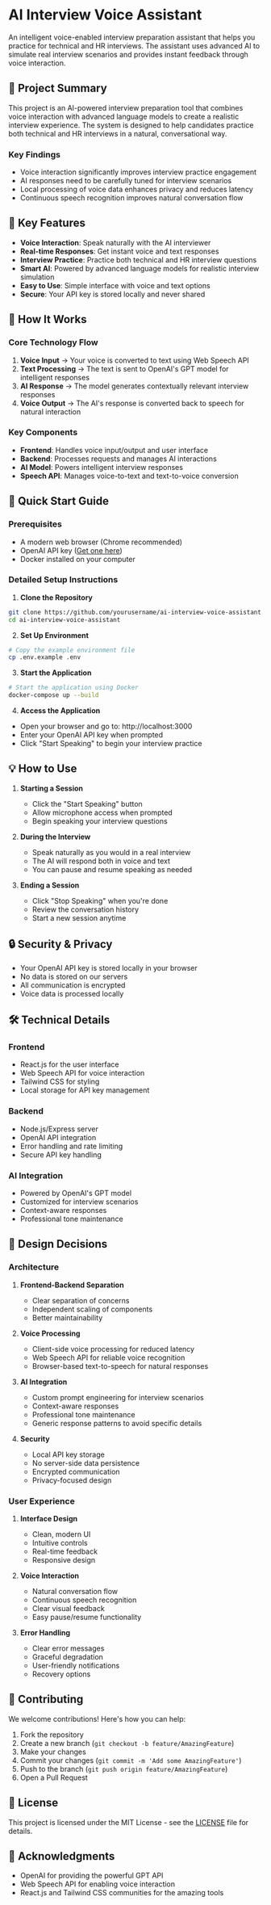# AI Interview Voice Assistant

An intelligent voice-enabled interview preparation assistant that helps you practice for technical and HR interviews. The assistant uses advanced AI to simulate real interview scenarios and provides instant feedback through voice interaction.

## 📝 Project Summary

This project is an AI-powered interview preparation tool that combines voice interaction with advanced language models to create a realistic interview experience. The system is designed to help candidates practice both technical and HR interviews in a natural, conversational way.

### Key Findings
- Voice interaction significantly improves interview practice engagement
- AI responses need to be carefully tuned for interview scenarios
- Local processing of voice data enhances privacy and reduces latency
- Continuous speech recognition improves natural conversation flow

## 🌟 Key Features

- **Voice Interaction**: Speak naturally with the AI interviewer
- **Real-time Responses**: Get instant voice and text responses
- **Interview Practice**: Practice both technical and HR interview questions
- **Smart AI**: Powered by advanced language models for realistic interview simulation
- **Easy to Use**: Simple interface with voice and text options
- **Secure**: Your API key is stored locally and never shared

## 🎯 How It Works

### Core Technology Flow
1. **Voice Input** → Your voice is converted to text using Web Speech API
2. **Text Processing** → The text is sent to OpenAI's GPT model for intelligent responses
3. **AI Response** → The model generates contextually relevant interview responses
4. **Voice Output** → The AI's response is converted back to speech for natural interaction

### Key Components
- **Frontend**: Handles voice input/output and user interface
- **Backend**: Processes requests and manages AI interactions
- **AI Model**: Powers intelligent interview responses
- **Speech API**: Manages voice-to-text and text-to-voice conversion

## 🚀 Quick Start Guide

### Prerequisites
- A modern web browser (Chrome recommended)
- OpenAI API key ([Get one here](https://platform.openai.com/account/api-keys))
- Docker installed on your computer

### Detailed Setup Instructions

1. **Clone the Repository**
```bash
git clone https://github.com/yourusername/ai-interview-voice-assistant.git
cd ai-interview-voice-assistant
```

2. **Set Up Environment**
```bash
# Copy the example environment file
cp .env.example .env
```

3. **Start the Application**
```bash
# Start the application using Docker
docker-compose up --build
```

4. **Access the Application**
- Open your browser and go to: http://localhost:3000
- Enter your OpenAI API key when prompted
- Click "Start Speaking" to begin your interview practice

## 💡 How to Use

1. **Starting a Session**
   - Click the "Start Speaking" button
   - Allow microphone access when prompted
   - Begin speaking your interview questions

2. **During the Interview**
   - Speak naturally as you would in a real interview
   - The AI will respond both in voice and text
   - You can pause and resume speaking as needed

3. **Ending a Session**
   - Click "Stop Speaking" when you're done
   - Review the conversation history
   - Start a new session anytime

## 🔒 Security & Privacy

- Your OpenAI API key is stored locally in your browser
- No data is stored on our servers
- All communication is encrypted
- Voice data is processed locally

## 🛠️ Technical Details

### Frontend
- React.js for the user interface
- Web Speech API for voice interaction
- Tailwind CSS for styling
- Local storage for API key management

### Backend
- Node.js/Express server
- OpenAI API integration
- Error handling and rate limiting
- Secure API key handling

### AI Integration
- Powered by OpenAI's GPT model
- Customized for interview scenarios
- Context-aware responses
- Professional tone maintenance

## 🎨 Design Decisions

### Architecture
1. **Frontend-Backend Separation**
   - Clear separation of concerns
   - Independent scaling of components
   - Better maintainability

2. **Voice Processing**
   - Client-side voice processing for reduced latency
   - Web Speech API for reliable voice recognition
   - Browser-based text-to-speech for natural responses

3. **AI Integration**
   - Custom prompt engineering for interview scenarios
   - Context-aware responses
   - Professional tone maintenance
   - Generic response patterns to avoid specific details

4. **Security**
   - Local API key storage
   - No server-side data persistence
   - Encrypted communication
   - Privacy-focused design

### User Experience
1. **Interface Design**
   - Clean, modern UI
   - Intuitive controls
   - Real-time feedback
   - Responsive design

2. **Voice Interaction**
   - Natural conversation flow
   - Continuous speech recognition
   - Clear visual feedback
   - Easy pause/resume functionality

3. **Error Handling**
   - Clear error messages
   - Graceful degradation
   - User-friendly notifications
   - Recovery options

## 🤝 Contributing

We welcome contributions! Here's how you can help:

1. Fork the repository
2. Create a new branch (`git checkout -b feature/AmazingFeature`)
3. Make your changes
4. Commit your changes (`git commit -m 'Add some AmazingFeature'`)
5. Push to the branch (`git push origin feature/AmazingFeature`)
6. Open a Pull Request

## 📄 License

This project is licensed under the MIT License - see the [LICENSE](LICENSE) file for details.

## 🙏 Acknowledgments

- OpenAI for providing the powerful GPT API
- Web Speech API for enabling voice interaction
- React.js and Tailwind CSS communities for the amazing tools 